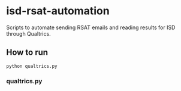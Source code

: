 # isd-rsat-automation
Scripts to automate sending RSAT emails and reading results for ISD through Qualtrics.

## How to run
`python qualtrics.py`


### qualtrics.py
